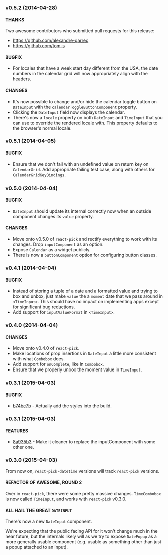 ### v0.5.2 (2014-04-28)

#### THANKS

Two awesome contributors who submitted pull requests for this release:

- https://github.com/alexandre-garrec
- https://github.com/tom-s

#### BUGFIX

- For locales that have a week start day different from the USA, the date numbers in the calendar grid will now appropriately align with the headers.

#### CHANGES

- It's now possible to change and/or hide the calendar toggle button on `DateInput` with the `calendarToggleButtonComponent` property.
- Clicking the `DateInput` field now displays the calendar.
- There's now a `locale` property on both `DateInput` and `TimeInput` that you can use to override the rendered locale with. This property defaults to the browser's normal locale.

### v0.5.1 (2014-04-05)

#### BUGFIX

- Ensure that we don't fail with an undefined value on return key on `CalendarGrid`. Add appropriate failing test case, along with others for `CalendarGridKeyBindings`.

### v0.5.0 (2014-04-04)

#### BUGFIX

- `DateInput` should update its internal correctly now when an outside component changes its `value` property.

#### CHANGES

- Move onto v0.5.0 of `react-pick` and rectify everything to work with its changes. Drop `inputComponent` as an option.
- Expose `Calendar` as a widget publicly.
- There is now a `buttonComponent` option for configuring button classes.

### v0.4.1 (2014-04-04)

#### BUGFIX

- Instead of storing a tuple of a date and a formatted value and trying to box and unbox, just make `value` the a `moment` date that we pass around in `<TimeInput>`. This should have no impact on implementing apps except for significant bug reductions.
- Add support for `inputValueFormat` in `<TimeInput>`.

### v0.4.0 (2014-04-04)

#### CHANGES

- Move onto v0.4.0 of `react-pick`. 
- Make locations of prop insertions in `DateInput` a little more consistent with what `Combobox` does. 
- Add support for `onComplete`, like in `Combobox`. 
- Ensure that we properly unbox the moment value in `TimeInput`.

### v0.3.1 (2015-04-03)

#### BUGFIX

- [b74bc7b](https://github.com/hellojwilde/react-pick-datetime/commit/8a935b3) - Actually add the styles into the build.

### v0.3.1 (2015-04-03)

#### FEATURES

- [8a935b3](https://github.com/hellojwilde/react-pick-datetime/commit/8a935b3) - Make it cleaner to replace the inputComponent with some other one.

### v0.3.0 (2015-04-03)

From now on, `react-pick-datetime` versions will track `react-pick` versions.

#### REFACTOR OF AWESOME, ROUND 2

Over in `react-pick`, there were some pretty massive changes. `TimeCombobox` is now called `TimeInput`, and works with `react-pick` v0.3.0.
 
#### ALL HAIL THE GREAT `DATEINPUT`

There's now a new `DateInput` component. 

We're expecting that the public facing API for it won't change much in the near future, but the internals likely will as we try to expose `DatePopup` as a more generally usable component (e.g. usable as something other than just a popup attached to an input).